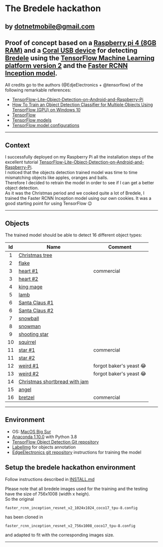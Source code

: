# The Bredele hackathon
  by dotnetmobile@gmail.com
---

## Proof of concept based on a [Raspberry pi 4 (8GB RAM)](https://www.raspberrypi.org/products/raspberry-pi-4-model-b/) and a [Coral USB device](https://coral.ai/products/accelerator) for detecting [Bredele](https://en.wikipedia.org/wiki/Bredele) using the [TensorFlow Machine Learning platform version 2](https://www.tensorflow.org) and the [Faster RCNN Inception model](https://tfhub.dev/tensorflow/faster_rcnn/inception_resnet_v2_1024x1024/1).

All credits go to the authors (@EdjeElectronics + @tensorflow) of the following remarkable references:

* [TensorFlow-Lite-Object-Detection-on-Android-and-Raspberry-Pi](https://github.com/EdjeElectronics/TensorFlow-Lite-Object-Detection-on-Android-and-Raspberry-Pi)
* [How To Train an Object Detection Classifier for Multiple Objects Using TensorFlow (GPU) on Windows 10](https://github.com/EdjeElectronics/TensorFlow-Object-Detection-API-Tutorial-Train-Multiple-Objects-Windows-10)
* [TensorFlow](https://github.com/tensorflow)
* [TensorFlow models](https://github.com/tensorflow/models)
* [TensorFlow model configurations](https://github.com/tensorflow/models/blob/master/research/object_detection/g3doc/tf2_detection_zoo.md)

---
## Context

I successfully deployed on my Raspberry Pi all the installation steps of the excellent tutorial [TensorFlow-Lite-Object-Detection-on-Android-and-Raspberry-Pi](https://github.com/EdjeElectronics/TensorFlow-Lite-Object-Detection-on-Android-and-Raspberry-Pi).<br>
I noticed that the objects detection trained model was time to time mismatching objects like apples, oranges and balls.<br>
Therefore I decided to retrain the model in order to see if I can get a better object detection.<br>
As it was the Christmas period and we cooked quite a lot of Bredele, I trained the Faster RCNN Inception model using our own cookies.
It was a good starting point for using TensorFlow :wink:

---

## Objects

The trained model should be able to detect 16 different object types:

|  Id  | Name                                 | Comment                      |
|:----:|--------------------------------------|------------------------------|
|1     | [Christmas tree](https://github.com/dotnetmobile/bredele-hackathon/blob/main/images-small/training/bredelehackathon_88_of_511.jpeg)                   |                              |
|2     | [flake](https://github.com/dotnetmobile/bredele-hackathon/blob/main/images-small/training/bredelehackathon_137_of_511.jpeg)                            |                              |
|3     | [heart #1](https://github.com/dotnetmobile/bredele-hackathon/blob/main/images-small/training/bredelehackathon_385_of_511.jpeg)                            | commercial                   |
|3     | [heart #2](https://github.com/dotnetmobile/bredele-hackathon/blob/main/images-small/training/bredelehackathon_153_of_511.jpeg)                            |                              |
|4     | [king mage](https://github.com/dotnetmobile/bredele-hackathon/blob/main/images-small/training/bredelehackathon_136_of_511.jpeg)                        |                              |
|5     | [lamb](https://github.com/dotnetmobile/bredele-hackathon/blob/main/images-small/training/bredelehackathon_157_of_511.jpeg)                             |                              |
|6     | [Santa Claus #1](https://github.com/dotnetmobile/bredele-hackathon/blob/main/images-small/training/bredelehackathon_140_of_511.jpeg)                      |                              |
|6     | [Santa Claus #2](https://github.com/dotnetmobile/bredele-hackathon/blob/main/images-small/training/bredelehackathon_133_of_511.jpeg)                      |                              |
|7     | [snowball](https://github.com/dotnetmobile/bredele-hackathon/blob/main/images-small/training/bredelehackathon_294_of_511.jpeg)                         |                              |
|8     | [snowman](https://github.com/dotnetmobile/bredele-hackathon/blob/main/images-small/training/bredelehackathon_132_of_511.jpeg)                          |                              |
|9     | [shooting star](https://github.com/dotnetmobile/bredele-hackathon/blob/main/images-small/training/bredelehackathon_156_of_511.jpeg)                    |                              |
|10    | [squirrel](https://github.com/dotnetmobile/bredele-hackathon/blob/main/images-small/training/bredelehackathon_151_of_511.jpeg)                         |                              |
|11    | [star #1](https://github.com/dotnetmobile/bredele-hackathon/blob/main/images-small/training/bredelehackathon_383_of_511.jpeg)                             | commercial               |
|11    | [star #2](https://github.com/dotnetmobile/bredele-hackathon/blob/main/images-small/training/bredelehackathon_165_of_511.jpeg)                             |                              |
|12    | [weird #1](https://github.com/dotnetmobile/bredele-hackathon/blob/main/images-small/training/bredelehackathon_406_of_511.jpeg)                         | forgot baker's yeast :joy:     |
|13    | [weird #2]()                         | forgot baker's yeast :joy:     |
|14    | [Christmas shortbread with jam](https://github.com/dotnetmobile/bredele-hackathon/blob/main/images-small/training/bredelehackathon_290_of_511.jpeg)    |                              |
|15    | [angel](https://github.com/dotnetmobile/bredele-hackathon/blob/main/images-small/training/bredelehackathon_148_of_511.jpeg)                            |                              |
|16    | [bretzel](https://github.com/dotnetmobile/bredele-hackathon/blob/main/images-small/training/bredelehackathon_384_of_511.jpeg)                          | commercial                  |

---

## Environment

* OS: [MacOS Big Sur](https://www.apple.com/uk/macos/big-sur/)
* [Anaconda 1.10.0](https://www.anaconda.com) with Python 3.8
* [TensorFlow Object Detection Git repository](https://github.com/tensorflow/models)
* [LabelImg](https://github.com/tzutalin/labelImg) for objects annotation
* [EdgeElectronics git repository](https://github.com/EdjeElectronics/TensorFlow-Object-Detection-API-Tutorial-Train-Multiple-Objects-Windows-10/archive) instructions for training the model

## Setup the bredele hackathon environment

Follow instructions described in [INSTALL.md](https://github.com/dotnetmobile/bredele-hackathon/blob/main/INSTALL.md)

Please note that all bredele images used for the training and the testing have the size of 756x1008 (width x heigh). <br>
So the original <br>
```
faster_rcnn_inception_resnet_v2_1024x1024_coco17_tpu-8.config
```
has been cloned in <br>
```
faster_rcnn_inception_resnet_v2_756x1008_coco17_tpu-8.config
```
and adapted to fit with the corresponding images size.



___

